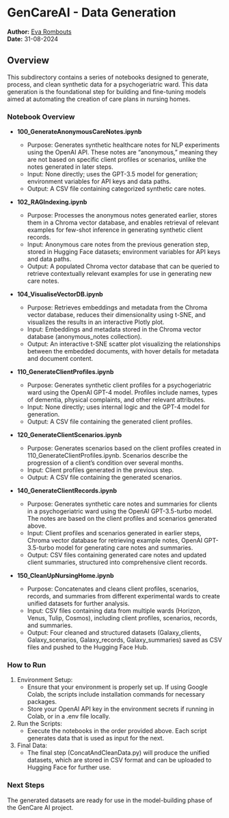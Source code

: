 # GenCareAI - Data Generation

**Author:** [Eva Rombouts](https://www.doktereva.nl)  
**Date:** 31-08-2024

## Overview

This subdirectory contains a series of notebooks designed to generate, process, and clean synthetic data for a psychogeriatric ward. This data generation is the foundational step for building and fine-tuning models aimed at automating the creation of care plans in nursing homes. 

### Notebook Overview

- __100_GenerateAnonymousCareNotes.ipynb__
    - Purpose: Generates synthetic healthcare notes for NLP experiments using the OpenAI API. These notes are “anonymous,” meaning they are not based on specific client profiles or scenarios, unlike the notes generated in later steps.
    - Input: None directly; uses the GPT-3.5 model for generation; environment variables for API keys and data paths.
    - Output: A CSV file containing categorized synthetic care notes.

- __102_RAGIndexing.ipynb__
	- Purpose: Processes the anonymous notes generated earlier, stores them in a Chroma vector database, and enables retrieval of relevant examples for few-shot inference in generating synthetic client records.
	- Input: Anonymous care notes from the previous generation step, stored in Hugging Face datasets; environment variables for API keys and data paths.
	- Output: A populated Chroma vector database that can be queried to retrieve contextually relevant examples for use in generating new care notes.

- __104_VisualiseVectorDB.ipynb__
    - Purpose: Retrieves embeddings and metadata from the Chroma vector database, reduces their dimensionality using t-SNE, and visualizes the results in an interactive Plotly plot.
	- Input: Embeddings and metadata stored in the Chroma vector database (anonymous_notes collection).
	- Output: An interactive t-SNE scatter plot visualizing the relationships between the embedded documents, with hover details for metadata and document content.

- __110_GenerateClientProfiles.ipynb__
    - Purpose: Generates synthetic client profiles for a psychogeriatric ward using the OpenAI GPT-4 model. Profiles include names, types of dementia, physical complaints, and other relevant attributes.
	- Input: None directly; uses internal logic and the GPT-4 model for generation.
	- Output: A CSV file containing the generated client profiles.

- __120_GenerateClientScenarios.ipynb__
	- Purpose: Generates scenarios based on the client profiles created in 110_GenerateClientProfiles.ipynb. Scenarios describe the progression of a client’s condition over several months.
	- Input: Client profiles generated in the previous step.
	- Output: A CSV file containing the generated scenarios.

- __140_GenerateClientRecords.ipynb__
    - Purpose: Generates synthetic care notes and summaries for clients in a psychogeriatric ward using the OpenAI GPT-3.5-turbo model. The notes are based on the client profiles and scenarios generated above.
	- Input: Client profiles and scenarios generated in earlier steps, Chroma vector database for retrieving example notes, OpenAI GPT-3.5-turbo model for generating care notes and summaries.
	- Output: CSV files containing generated care notes and updated client summaries, structured into comprehensive client records.

- __150_CleanUpNursingHome.ipynb__
    - Purpose: Concatenates and cleans client profiles, scenarios, records, and summaries from different experimental wards to create unified datasets for further analysis.
	- Input: CSV files containing data from multiple wards (Horizon, Venus, Tulip, Cosmos), including client profiles, scenarios, records, and summaries.
	- Output: Four cleaned and structured datasets (Galaxy_clients, Galaxy_scenarios, Galaxy_records, Galaxy_summaries) saved as CSV files and pushed to the Hugging Face Hub.

### How to Run
1.	Environment Setup:
    - Ensure that your environment is properly set up. If using Google Colab, the scripts include installation commands for necessary packages.
    - Store your OpenAI API key in the environment secrets if running in Colab, or in a .env file locally.
2.	Run the Scripts:
    - Execute the notebooks in the order provided above. Each script generates data that is used as input for the next.
3.	Final Data:
    - The final step (ConcatAndCleanData.py) will produce the unified datasets, which are stored in CSV format and can be uploaded to Hugging Face for further use.

### Next Steps
The generated datasets are ready for use in the model-building phase of the GenCare AI project.
